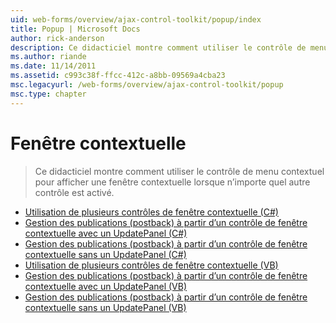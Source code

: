 ```yaml
---
uid: web-forms/overview/ajax-control-toolkit/popup/index
title: Popup | Microsoft Docs
author: rick-anderson
description: Ce didacticiel montre comment utiliser le contrôle de menu contextuel pour afficher une fenêtre contextuelle lorsque n’importe quel autre contrôle est activé.
ms.author: riande
ms.date: 11/14/2011
ms.assetid: c993c38f-ffcc-412c-a8bb-09569a4cba23
msc.legacyurl: /web-forms/overview/ajax-control-toolkit/popup
msc.type: chapter
---
```

<a name="popup"></a>Fenêtre contextuelle
====================
> Ce didacticiel montre comment utiliser le contrôle de menu contextuel pour afficher une fenêtre contextuelle lorsque n’importe quel autre contrôle est activé.


- [Utilisation de plusieurs contrôles de fenêtre contextuelle (C#)](using-multiple-popup-controls-cs.md)
- [Gestion des publications (postback) à partir d’un contrôle de fenêtre contextuelle avec un UpdatePanel (C#)](handling-postbacks-from-a-popup-control-with-an-updatepanel-cs.md)
- [Gestion des publications (postback) à partir d’un contrôle de fenêtre contextuelle sans un UpdatePanel (C#)](handling-postbacks-from-a-popup-control-without-an-updatepanel-cs.md)
- [Utilisation de plusieurs contrôles de fenêtre contextuelle (VB)](using-multiple-popup-controls-vb.md)
- [Gestion des publications (postback) à partir d’un contrôle de fenêtre contextuelle avec un UpdatePanel (VB)](handling-postbacks-from-a-popup-control-with-an-updatepanel-vb.md)
- [Gestion des publications (postback) à partir d’un contrôle de fenêtre contextuelle sans un UpdatePanel (VB)](handling-postbacks-from-a-popup-control-without-an-updatepanel-vb.md)
